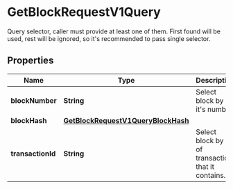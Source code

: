 

# GetBlockRequestV1Query

Query selector, caller must provide at least one of them. First found will be used, rest will be ignored, so it's recommended to pass single selector.

## Properties

| Name | Type | Description | Notes |
|------------ | ------------- | ------------- | -------------|
|**blockNumber** | **String** | Select block by it&#39;s number. |  [optional] |
|**blockHash** | [**GetBlockRequestV1QueryBlockHash**](GetBlockRequestV1QueryBlockHash.md) |  |  [optional] |
|**transactionId** | **String** | Select block by id of transaction that it contains. |  [optional] |



